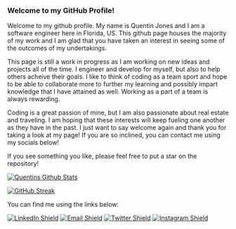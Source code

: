 ### Welcome to my GitHub Profile!


  Welcome to my github profile. My name is Quentin Jones and I am a software engineer here in Florida, US. This github page houses the majority of my work and I am glad   that you have taken an interest in seeing some of the outcomes of my undertakings. 

  This page is still a work in progress as I am working on new ideas and projects all of the time. I engineer and develop for myself, but also to help others acheive       their goals. I like to think of coding as a team sport and hope to be able to collaborate more to further my learning and possibly impart knowledge that I have           attained as well. Working as a part of a team is always rewarding.

  Coding is a great passion of mine, but I am also passionate about real estate and traveling. I am hoping that these interests will keep fueling one another as they have in the past. I just want to say welcome again and thank you for taking a look at my page! If you are so inclined, you can contact me using my socials below!
  
  If you see something you like, please feel free to put a star on the repository!
  
   
[![Quentins Github Stats](https://github-readme-stats-rjny.vercel.app/api?username=TheQuentinJones&count_private=true&show_icons=true&theme=github_dark)](https://github.com/TheQuentinJones)

[![GitHub Streak](https://streak-stats.demolab.com?user=TheQuentinJones&theme=tokyonight-duo&hide_border=true&exclude_days=Sun%2CSat)](https://git.io/streak-stats)

 You can find me using the links below:

[![LinkedIn Shield](https://img.shields.io/badge/LinkedIn-0A66C2?style=for-the-badge&logo=linkedin&logoColor=white)](https://www.linkedin.com/in/therealtorque/) [![Email Shield](https://img.shields.io/badge/Gmail-EA4335?style=for-the-badge&logo=gmail&logoColor=white)](mailto:quentin.mcc.jones@gmail.com) [![Twitter Shield](https://img.shields.io/badge/Twitter-1DA1F2?style=for-the-badge&logo=twitter&logoColor=white)](https://twitter.com/QueTheRealtor) [![Instagram Shield](https://img.shields.io/badge/Instagram-E4405F?style=for-the-badge&logo=instagram&logoColor=white)](https://www.instagram.com/realtor.que/)
